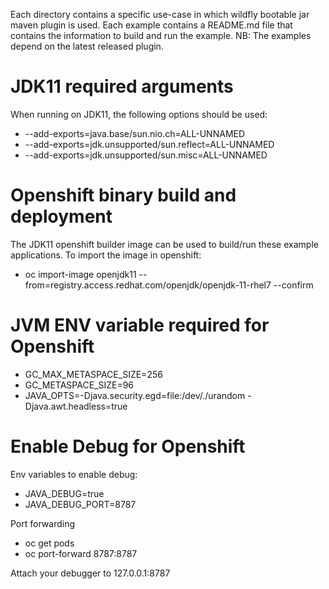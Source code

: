 Each directory contains a specific use-case in which wildfly bootable jar maven plugin is used. Each example contains a README.md file
that contains the information to build and run the example. NB: The examples depend on the latest released plugin.


JDK11 required arguments
========================

When running on JDK11, the following options should be used:

* --add-exports=java.base/sun.nio.ch=ALL-UNNAMED
* --add-exports=jdk.unsupported/sun.reflect=ALL-UNNAMED
* --add-exports=jdk.unsupported/sun.misc=ALL-UNNAMED

Openshift binary build and deployment
=====================================
The JDK11 openshift builder image can be used to build/run these example applications. To import the image in openshift:

* oc import-image openjdk11 --from=registry.access.redhat.com/openjdk/openjdk-11-rhel7 --confirm

JVM ENV variable required for Openshift
=======================================

* GC_MAX_METASPACE_SIZE=256
* GC_METASPACE_SIZE=96
* JAVA_OPTS=-Djava.security.egd=file:/dev/./urandom -Djava.awt.headless=true

Enable Debug for Openshift
==========================

Env variables to enable debug:
* JAVA_DEBUG=true
* JAVA_DEBUG_PORT=8787

Port forwarding
* oc get pods
* oc port-forward <pod name> 8787:8787

Attach your debugger to 127.0.0.1:8787
